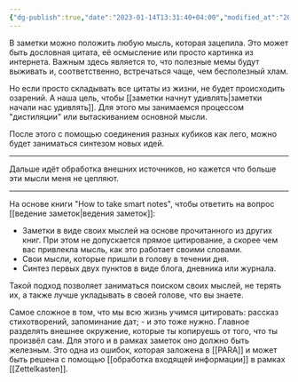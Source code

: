 ```yaml
---
{"dg-publish":true,"date":"2023-01-14T13:31:40+04:00","modified_at":"2023-01-28T18:41:09+04:00","title":"какие заметки у вас должны быть","permalink":"/kakie-zametki-u-vas-dolzhny-byt/","dgPassFrontmatter":true}
---
```



В заметки можно положить любую мысль, которая зацепила. Это может быть дословная цитата, её осмысление или просто картинка из интернета. Важным здесь является то, что полезные мемы будут выживать и, соответственно, встречаться чаще, чем бесполезный хлам.

Но если просто складывать все цитаты из жизни, не будет происходить озарений. А наша цель, чтобы [[заметки начнут удивлять|заметки начали нас удивлять]]. Для этого мы занимаемся процессом "дистиляции" или вытаскиванием  основной мысли.

После этого с помощью соединения разных кубиков как лего, можно будет заниматься синтезом новых идей.

---

Дальше идёт обработка внешних источников, но кажется что больше  эти мысли меня не цепляют.

---

На основе книги "How to take smart notes", чтобы ответить на вопрос [[ведение заметок|ведения заметок]]:

- Заметки в виде своих мыслей на основе прочитанного из других книг. При этом не допускается прямое цитирование, а скорее чем вас привлекла мысль, как это работает своими словами.
- Свои мысли, которые пришли в голову в течении дня.
- Синтез первых двух пунктов в виде блога, дневника или журнала.

Такой подход позволяет заниматься поиском своих мыслей, не терять их, а также лучше укладывать в своей голове, что вы знаете.

Самое сложное в том, что мы всю жизнь учимся цитировать: рассказ стихотворений, запоминание дат; - и это тоже нужно. Главное разделять внешнее окружение, которые ты копируешь от того, что ты произвёл сам. Для этого и в рамках заметок оно должно быть железным. Это одна из ошибок, которая заложена в [[PARA]] и может быть решена с помощью [[обработка входящей информации]] в рамках [[Zettelkasten]].
